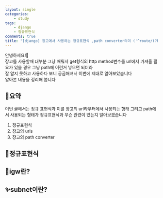 ```yaml
---
layout: single
categories:
    - study
tags:
    - django
    - 정규표현식
comments: true
title: "[django] 장고에서 사용하는 정규표현식 ,path converter의미 ('^route/(?P<name>)$' "
---
```


안녕하세요!👋<br>
장고를 사용할때 대부분 그냥 배워서 get형식의 http method변수를 url에서 가져올 필요가 있을 경우 그냥 path에 이런거 넣으면 되더라<br>
잘 알지 못하고 사용하다 보니 궁굼해져서 이번에 제대로 알아보았습니다<br>
알아본 내용을 정리해 봅니다<br>

## 🙏요약
이번 글에서는 정규 표현식과 이를 장고의 url라우터에서 사용되는 형태 그리고 path에서 사용되는 형태가 정규표현식과 무슨 관련이 있는지 알아보겠습니다<br>

1. 정규표현식
2. 장고의 urls
3. 장고의 path converter

## 📔정규표현식



## 👀igw란?  

## ✨subnet이란?